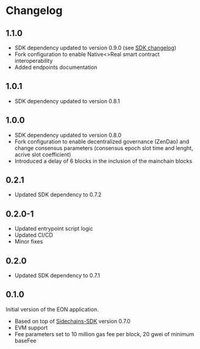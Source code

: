 # Changelog
## 1.1.0
* SDK dependency updated to version 0.9.0 (see [SDK changelog](https://github.com/HorizenOfficial/Sidechains-SDK/blob/master/CHANGELOG.md))
* Fork configuration to enable Native<>Real smart contract interoperability
* Added endpoints documentation

## 1.0.1
* SDK dependency updated to version 0.8.1

## 1.0.0
* SDK dependency updated to version 0.8.0
* Fork configuration to enable decentralized governance (ZenDao) and change consensus parameters (consensus epoch slot time and lenght, acrive slot coefficient)
* Introduced a delay of 6 blocks in the inclusion of the mainchain blocks

## 0.2.1
* Updated SDK dependency to 0.7.2

## 0.2.0-1
* Updated entrypoint script logic
* Updated CI/CD 
* Minor fixes

## 0.2.0
* Updated SDK dependency to 0.7.1

## 0.1.0
Initial version of the EON application.
* Based on top of [Sidechains-SDK](https://github.com/HorizenOfficial/Sidechains-SDK) version 0.7.0
* EVM support
* Fee parameters set to 10 million gas fee per block, 20 gwei of minimum baseFee
